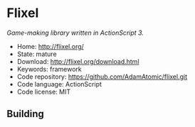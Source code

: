 # Flixel

_Game-making library written in ActionScript 3._

- Home: http://flixel.org/
- State: mature
- Download: http://flixel.org/download.html
- Keywords: framework
- Code repository: https://github.com/AdamAtomic/flixel.git
- Code language: ActionScript
- Code license: MIT

## Building
